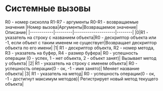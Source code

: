 # Системные вызовы

R0 - номер сисколла
R1-R7 - аргументы
R0-R1 - возвращаемые значения
|Номер вызова|Аргументы|Возвращаемое значение|Описание|
|------------|---------|---------------------|--------|
|0|R1 - указатель на строку с названием объекта|R0 - дескриптор объекта или -1, если объект с таким именем не существует|Возвращает дескриптор объекта по его имени|
|1| R1 - дескриптор объекта, R2 - номер метода, R3 - указатель на буфер, R4 - размер буфера| R0 - успешность операции (0 - успех, 1 - нет объекта, 2 - объект занят)|	Вызывает метод у объекта|
|2| R1 - указатель на строку с именем объекта| R0 - успешность операции(0 - ок, -1 - имя занято)| Меняет название объекта|
|3|  R1 - указатель на метод| R0 - успешность операции(0 - ок, -1 - достигнут максимум методов)|	Регистрирует новый метод текущего объекта|
